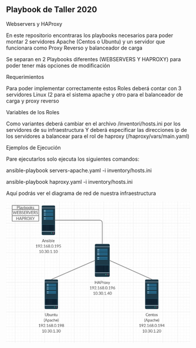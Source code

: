 ## Playbook de Taller 2020


Webservers y HAProxy

En este repositorio encontraras los playbooks necesarios para poder montar 2 servidores Apache (Centos o Ubuntu) y un servidor que funcionara como Proxy Reverso y balanceador de carga

Se separan en 2 Playbooks diferentes (WEBSERVERS Y HAPROXY) para poder tener más opciones de modificación

Requerimientos

Para poder implementar correctamente estos Roles deberá contar con 3 servidores Linux (2 para el sistema apache y otro para el balanceador de carga y proxy reverso

Variables de los Roles

Como variantes deberá cambiar en el archivo /inventori/hosts.ini por los servidores de su infraestructura
Y deberá especificar las direcciones ip de los servidores a balancear para el rol de haproxy (/haproxy/vars/main.yaml)


Ejemplos de Ejecución

Pare ejecutarlos solo ejecuta los siguientes comandos:

ansible-playbook servers-apache.yaml -i inventory/hosts.ini

ansible-playbook haproxy.yaml -i inventory/hosts.ini


Aquí podrás ver el diagrama de red de nuestra infraestructura

![Screenshot](estructura.jpg)
